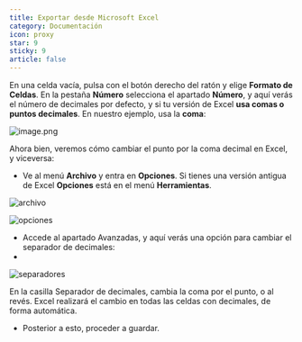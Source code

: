 ```yaml
---
title: Exportar desde Microsoft Excel
category: Documentación
icon: proxy
star: 9
sticky: 9
article: false
---
```


En una celda vacía, pulsa con el botón derecho del ratón y elige **Formato de Celdas**. En la pestaña **Número** selecciona el apartado **Número**, y aquí verás el número de decimales por defecto, y si tu versión de Excel **usa comas o puntos decimales**. En nuestro ejemplo, usa la **coma**:

![image.png](/assets/img/docs/data-importation/payroll/excel-payroll-importation.png)

Ahora bien, veremos cómo cambiar el punto por la coma decimal en Excel, y viceversa:

 - Ve al menú **Archivo** y entra en **Opciones**. Si tienes una versión antigua de Excel **Opciones** está en el menú **Herramientas**.

![archivo](https://github.com/JesusAlbujas/jupyter-compose-sudo/assets/134967453/6dd1aea1-df7b-49d3-a736-3aa2c3ca1bdb)


![opciones](https://github.com/JesusAlbujas/jupyter-compose-sudo/assets/134967453/903fe7e1-cc2b-427d-9528-220683f7104e)

  - Accede al apartado Avanzadas, y aquí verás una opción para cambiar el separador de decimales:
  - 
![separadores](https://github.com/JesusAlbujas/jupyter-compose-sudo/assets/134967453/a3ff69b7-1088-4170-8421-8359f9ebb842)

En la casilla Separador de decimales, cambia la coma por el punto, o al revés. Excel realizará el cambio en todas las celdas con decimales, de forma automática.

- Posterior a esto, proceder a guardar.
